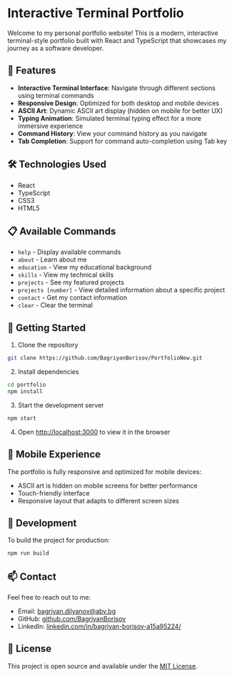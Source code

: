 # Interactive Terminal Portfolio

Welcome to my personal portfolio website! This is a modern, interactive terminal-style portfolio built with React and TypeScript that showcases my journey as a software developer.

## 🚀 Features

- **Interactive Terminal Interface**: Navigate through different sections using terminal commands
- **Responsive Design**: Optimized for both desktop and mobile devices
- **ASCII Art**: Dynamic ASCII art display (hidden on mobile for better UX)
- **Typing Animation**: Simulated terminal typing effect for a more immersive experience
- **Command History**: View your command history as you navigate
- **Tab Completion**: Support for command auto-completion using Tab key

## 🛠️ Technologies Used

- React
- TypeScript
- CSS3
- HTML5

## 📋 Available Commands

- `help` - Display available commands
- `about` - Learn about me
- `education` - View my educational background
- `skills` - View my technical skills
- `projects` - See my featured projects
- `projects [number]` - View detailed information about a specific project
- `contact` - Get my contact information
- `clear` - Clear the terminal

## 🚀 Getting Started

1. Clone the repository
```bash
git clone https://github.com/BagriyanBorisov/PortfolioNew.git
```

2. Install dependencies
```bash
cd portfolio
npm install
```

3. Start the development server
```bash
npm start
```

4. Open [http://localhost:3000](http://localhost:3000) to view it in the browser

## 📱 Mobile Experience

The portfolio is fully responsive and optimized for mobile devices:
- ASCII art is hidden on mobile screens for better performance
- Touch-friendly interface
- Responsive layout that adapts to different screen sizes

## 🔧 Development

To build the project for production:
```bash
npm run build
```

## 📫 Contact

Feel free to reach out to me:
- Email: [bagriyan.dilyanov@abv.bg](mailto:bagriyan.dilyanov@abv.bg)
- GitHub: [github.com/BagriyanBorisov](https://github.com/BagriyanBorisov)
- LinkedIn: [linkedin.com/in/bagriyan-borisov-a15a95224/](https://linkedin.com/in/bagriyan-borisov-a15a95224/)

## 📝 License

This project is open source and available under the [MIT License](LICENSE).
